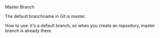 Master Branch

The default branchname in Git is master. 

How to use: it's a default branch, so when you create an repository, master branch is already there. 
